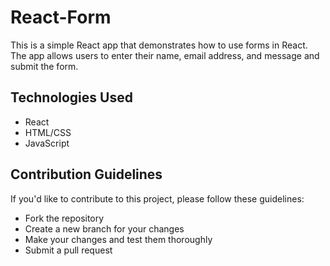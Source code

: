 # React-Form
This is a simple React app that demonstrates how to use forms in React. The app allows users to enter their name, email address, and message and submit the form.


<h2>Technologies Used</h2>
  <ul>
    <li>React</li>
    <li>HTML/CSS</li>
    <li>JavaScript</li>
  </ul>

<h2>Contribution Guidelines</h2>
If you'd like to contribute to this project, please follow these guidelines:
  <ul>
    <li>Fork the repository</li>
    <li>Create a new branch for your changes</li>
    <li>Make your changes and test them thoroughly</li>
    <li>Submit a pull request</li>
  </ul>



